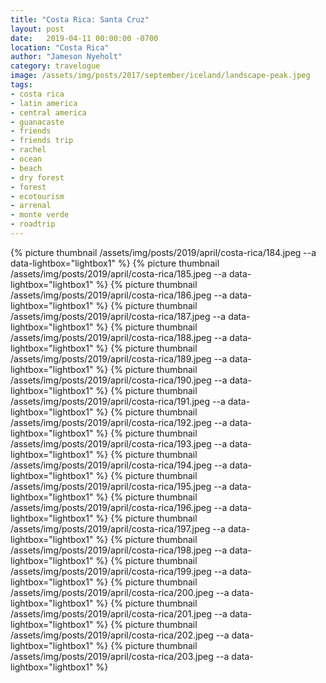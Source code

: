 ```yaml
---
title: "Costa Rica: Santa Cruz"
layout: post
date:   2019-04-11 00:00:00 -0700
location: "Costa Rica"
author: "Jameson Nyeholt"
category: travelogue
image: /assets/img/posts/2017/september/iceland/landscape-peak.jpeg
tags:
- costa rica
- latin america
- central america
- guanacaste
- friends
- friends trip
- rachel
- ocean
- beach
- dry forest
- forest
- ecotourism
- arrenal
- monte verde
- roadtrip
---
```


<!--description-->

{% picture thumbnail /assets/img/posts/2019/april/costa-rica/184.jpeg --a data-lightbox="lightbox1" %}
{% picture thumbnail /assets/img/posts/2019/april/costa-rica/185.jpeg --a data-lightbox="lightbox1" %}
{% picture thumbnail /assets/img/posts/2019/april/costa-rica/186.jpeg --a data-lightbox="lightbox1" %}
{% picture thumbnail /assets/img/posts/2019/april/costa-rica/187.jpeg --a data-lightbox="lightbox1" %}
{% picture thumbnail /assets/img/posts/2019/april/costa-rica/188.jpeg --a data-lightbox="lightbox1" %}
{% picture thumbnail /assets/img/posts/2019/april/costa-rica/189.jpeg --a data-lightbox="lightbox1" %}
{% picture thumbnail /assets/img/posts/2019/april/costa-rica/190.jpeg --a data-lightbox="lightbox1" %}
{% picture thumbnail /assets/img/posts/2019/april/costa-rica/191.jpeg --a data-lightbox="lightbox1" %}
{% picture thumbnail /assets/img/posts/2019/april/costa-rica/192.jpeg --a data-lightbox="lightbox1" %}
{% picture thumbnail /assets/img/posts/2019/april/costa-rica/193.jpeg --a data-lightbox="lightbox1" %}
{% picture thumbnail /assets/img/posts/2019/april/costa-rica/194.jpeg --a data-lightbox="lightbox1" %}
{% picture thumbnail /assets/img/posts/2019/april/costa-rica/195.jpeg --a data-lightbox="lightbox1" %}
{% picture thumbnail /assets/img/posts/2019/april/costa-rica/196.jpeg --a data-lightbox="lightbox1" %}
{% picture thumbnail /assets/img/posts/2019/april/costa-rica/197.jpeg --a data-lightbox="lightbox1" %}
{% picture thumbnail /assets/img/posts/2019/april/costa-rica/198.jpeg --a data-lightbox="lightbox1" %}
{% picture thumbnail /assets/img/posts/2019/april/costa-rica/199.jpeg --a data-lightbox="lightbox1" %}
{% picture thumbnail /assets/img/posts/2019/april/costa-rica/200.jpeg --a data-lightbox="lightbox1" %}
{% picture thumbnail /assets/img/posts/2019/april/costa-rica/201.jpeg --a data-lightbox="lightbox1" %}
{% picture thumbnail /assets/img/posts/2019/april/costa-rica/202.jpeg --a data-lightbox="lightbox1" %}
{% picture thumbnail /assets/img/posts/2019/april/costa-rica/203.jpeg --a data-lightbox="lightbox1" %}